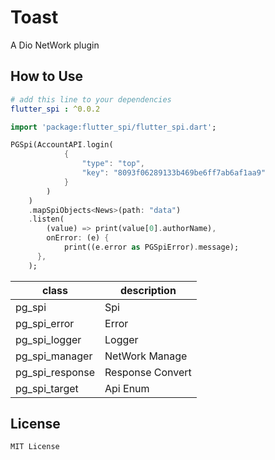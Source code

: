 # Toast

A Dio NetWork plugin

## How to Use

```yaml
# add this line to your dependencies
flutter_spi : ^0.0.2
```

```dart
import 'package:flutter_spi/flutter_spi.dart';
```

```dart
PGSpi(AccountAPI.login(
            {
                "type": "top", 
                "key": "8093f06289133b469be6ff7ab6af1aa9"
            }
        )
    )
    .mapSpiObjects<News>(path: "data")
    .listen(
        (value) => print(value[0].authorName),
        onError: (e) {
            print((e.error as PGSpiError).message);
      },
    );
```

class | description
--------|------------
pg_spi | Spi
pg_spi_error | Error
pg_spi_logger| Logger
pg_spi_manager | NetWork Manage
pg_spi_response | Response Convert
pg_spi_target | Api Enum

## License

    MIT License

